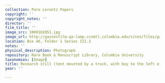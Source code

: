 ```yaml
---
collection: Pare Lorentz Papers
copyright: ''
copyright_notes: ''
director: ''
film_title: ''
image_src: 1000102051.jpg
image_url: http://gainesfilm.qa-lamp.ccnmtl.columbia.edu/sites/files/gainesfilm/images/1000102051.jpg
location: Box 46, Folder 1 Series III.3
notes: ''
physical_description: Photograph
repository: Rare Book & Manuscript Library, Columbia University
taxonomies: [Image]
title: Research still (tent mounted by a truck, with boy to the left of the opening)
year: ''

---
```

